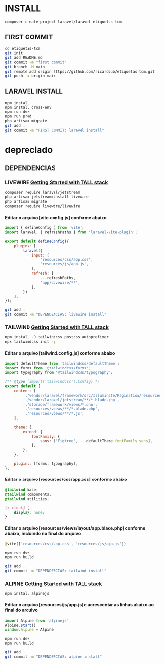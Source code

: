 # INSTALL

```bash
composer create-project laravel/laravel etiquetas-tcm
```

## FIRST COMMIT

```bash
cd etiquetas-tcm
git init
git add README.md
git commit -m "first commit"
git branch -M main
git remote add origin https://github.com/ricardoub/etiquetas-tcm.git
git push -u origin main
```

## LARAVEL INSTALL

```bash
npm install
npm install cross-env
npm run dev
npm run prod
php artisan migrate
git add .
git commit -m "FIRST COMMIT: laravel install"
```

# depreciado

## DEPENDENCIAS

### LIVEWIRE [Getting Started with TALL stack](https://devdojo.com/thinkverse/getting-started-with-tall-stack)

```bash
composer require laravel/jetstream
php artisan jetstream:install livewire
php artisan migrate
composer require livewire/livewire
```

#### Editar o arquivo [vite.config.js] conforme abaixo

```js
import { defineConfig } from 'vite';
import laravel, { refreshPaths } from 'laravel-vite-plugin';

export default defineConfig({
    plugins: [
        laravel({
            input: [
                'resources/css/app.css',
                'resources/js/app.js',
            ],
            refresh: [
                ...refreshPaths,
                'app/Livewire/**',
            ],
        }),
    ],
});
```

```bash
git add .
git commit -m "DEPENDENCIAS: livewire install"
```

### TAILWIND [Getting Started with TALL stack](https://devdojo.com/thinkverse/getting-started-with-tall-stack)

```bash
npm install -D tailwindcss postcss autoprefixer
npx tailwindcss init -p
```

#### Editar o arquivo [tailwind.config.js] conforme abaixo

```js
import defaultTheme from 'tailwindcss/defaultTheme';
import forms from '@tailwindcss/forms';
import typography from '@tailwindcss/typography';

/** @type {import('tailwindcss').Config} */
export default {
    content: [
        './vendor/laravel/framework/src/Illuminate/Pagination/resources/views/*.blade.php',
        './vendor/laravel/jetstream/**/*.blade.php',
        './storage/framework/views/*.php',
        './resources/views/**/*.blade.php',
        './resources/views/**/*.js',
    ],

    theme: {
        extend: {
            fontFamily: {
                sans: ['Figtree', ...defaultTheme.fontFamily.sans],
            },
        },
    },

    plugins: [forms, typography],
};
```

#### Editar o arquivo [resources/css/app.css] conforme abaixo

```css
@tailwind base;
@tailwind components;
@tailwind utilities;

[x-cloak] {
    display: none;
}
```

#### Editar o arquivo [resources/views/layout/app.blade.php] conforme abaixo, incluindo no final do arquivo

```php
@vite(['resources/css/app.css', 'resources/js/app.js'])
```

```bash
npm run dev
npm run build

git add .
git commit -m "DEPENDENCIAS: tailwind install"
```

### ALPINE [Getting Started with TALL stack](https://devdojo.com/thinkverse/getting-started-with-tall-stack)

```bash
npm install alpinejs
```

#### Editar o arquivo [resources/js/app.js] e acrescentar as linhas abaixo ao final do arquivo

```javascript
import Alpine from 'alpinejs'
Alpine.start()
window.Alpine = Alpine
```

```bash
npm run dev
npm run build

git add .
git commit -m "DEPENDENCIAS: alpine install"
```
